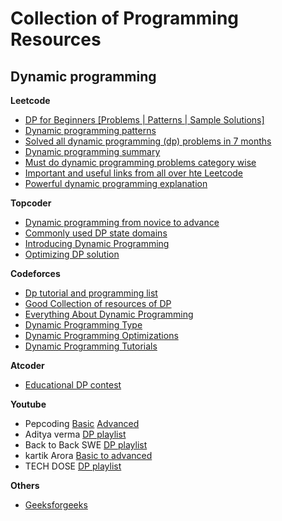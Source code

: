 # Collection of Programming Resources

## Dynamic programming

**Leetcode**

- [DP for Beginners [Problems | Patterns | Sample Solutions]](https://leetcode.com/discuss/general-discussion/662866/DP-for-Beginners-Problems-or-Patterns-or-Sample-Solutions)
- [Dynamic programming patterns](https://leetcode.com/discuss/general-discussion/458695/Dynamic-Programming-Patterns)
- [Solved all dynamic programming (dp) problems in 7 months](https://leetcode.com/discuss/general-discussion/1000929/solved-all-dynamic-programming-dp-problems-in-7-months)
- [Dynamic programming summary](https://leetcode.com/discuss/general-discussion/592146/Dynamic-Programming-Summary)
- [Must do dynamic programming problems category wise ](https://leetcode.com/discuss/general-discussion/1050391/Must-do-Dynamic-programming-Problems-Category-wise)
- [Important and useful links from all over hte Leetcode](https://leetcode.com/discuss/general-discussion/665604/Important-and-Useful-links-from-all-over-the-LeetCode)
- [Powerful dynamic programming explanation](https://leetcode.com/discuss/general-discussion/1081421/Powerful-Dynamic-Programming-Explanation)

**Topcoder**

- [Dynamic programming from novice to advance](https://www.topcoder.com/community/competitive-programming/tutorials/dynamic-programming-from-novice-to-advanced/)
- [Commonly used DP state domains](https://apps.topcoder.com/forums/?module=Thread&threadID=697369&start=0)
- [Introducing Dynamic Programming](https://apps.topcoder.com/forums/?module=Thread&threadID=700080&start=0)
- [Optimizing DP solution](https://apps.topcoder.com/forums/?module=Thread&threadID=697925&start=0)

**Codeforces**

- [Dp tutorial and programming list](https://codeforces.com/blog/entry/67679)
- [Good Collection of resources of DP](https://codeforces.com/blog/entry/88310)
- [Everything About Dynamic Programming](https://codeforces.com/blog/entry/43256)
- [Dynamic Programming Type](https://codeforces.com/blog/entry/325)
- [Dynamic Programming Optimizations](https://codeforces.com/blog/entry/8219)
- [Dynamic Programming Tutorials](https://codeforces.com/blog/entry/73446)

**Atcoder**

- [Educational DP contest](https://atcoder.jp/contests/dp/tasks)

**Youtube**

- Pepcoding [Basic](https://www.youtube.com/watch?v=94dfRrDANRY&list=PL-Jc9J83PIiG8fE6rj9F5a6uyQ5WPdqKy&ab_channel=Pepcoding) [Advanced](https://www.youtube.com/watch?v=odrfUCS9sQk&list=PL-Jc9J83PIiEZvXCn-c5UIBvfT8dA-8EG&ab_channel=Pepcoding)
- Aditya verma [DP playlist](https://www.youtube.com/watch?v=nqowUJzG-iM&list=PL_z_8CaSLPWekqhdCPmFohncHwz8TY2Go&ab_channel=AdityaVerma)
- Back to Back SWE [DP playlist](https://www.youtube.com/watch?v=Zq4upTEaQyM&list=PLiQ766zSC5jM2OKVr8sooOuGgZkvnOCTI&ab_channel=BackToBackSWE)
- kartik Arora [Basic to advanced](https://www.youtube.com/watch?v=24hk2qW_BCU&list=PLb3g_Z8nEv1h1w6MI8vNMuL_wrI0FtqE7&ab_channel=KartikArora)
- TECH DOSE [DP playlist](https://www.youtube.com/watch?v=f19e_ofbydc&list=PLEJXowNB4kPzhcTNLaBgtddxRAgOnhu68&ab_channel=TECHDOSE)

**Others**

- [Geeksforgeeks](https://www.geeksforgeeks.org/dynamic-programming/)
